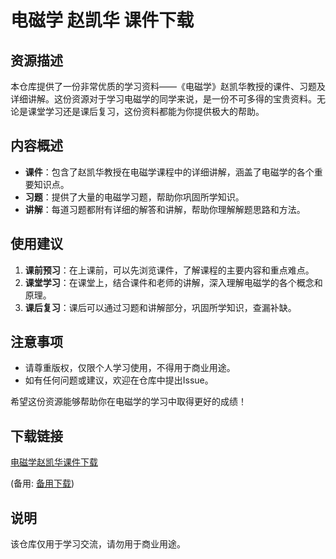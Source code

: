 # 电磁学 赵凯华 课件下载

## 资源描述

本仓库提供了一份非常优质的学习资料——《电磁学》赵凯华教授的课件、习题及详细讲解。这份资源对于学习电磁学的同学来说，是一份不可多得的宝贵资料。无论是课堂学习还是课后复习，这份资料都能为你提供极大的帮助。

## 内容概述

- **课件**：包含了赵凯华教授在电磁学课程中的详细讲解，涵盖了电磁学的各个重要知识点。
- **习题**：提供了大量的电磁学习题，帮助你巩固所学知识。
- **讲解**：每道习题都附有详细的解答和讲解，帮助你理解解题思路和方法。

## 使用建议

1. **课前预习**：在上课前，可以先浏览课件，了解课程的主要内容和重点难点。
2. **课堂学习**：在课堂上，结合课件和老师的讲解，深入理解电磁学的各个概念和原理。
3. **课后复习**：课后可以通过习题和讲解部分，巩固所学知识，查漏补缺。

## 注意事项

- 请尊重版权，仅限个人学习使用，不得用于商业用途。
- 如有任何问题或建议，欢迎在仓库中提出Issue。

希望这份资源能够帮助你在电磁学的学习中取得更好的成绩！

## 下载链接
[电磁学赵凯华课件下载](https://pan.quark.cn/s/82a8f23bedb4) 

(备用: [备用下载](https://pan.baidu.com/s/1AfgHb5digYdqXyot8cNQ1Q?pwd=1234))

## 说明

该仓库仅用于学习交流，请勿用于商业用途。
